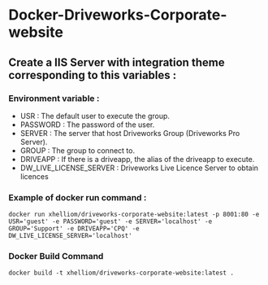 # Docker-Driveworks-Corporate-website


## Create a IIS Server with integration theme corresponding to this variables :

### Environment variable :
- USR : The default user to execute the group.
- PASSWORD : The password of the user.
- SERVER : The server that host Driveworks Group (Driveworks Pro Server).
- GROUP : The group to connect to.
- DRIVEAPP : If there is a driveapp, the alias of the driveapp to execute.
- DW_LIVE_LICENSE_SERVER : Driveworks Live Licence Server to obtain licences

### Example of docker run command :

`docker run xhelliom/driveworks-corporate-website:latest -p 8001:80 -e USR='guest' -e PASSWORD='guest' -e SERVER='localhost' -e GROUP='Support' -e DRIVEAPP='CPQ' -e DW_LIVE_LICENSE_SERVER='localhost'`

### Docker Build Command
 `docker build -t xhelliom/driveworks-corporate-website:latest .`
